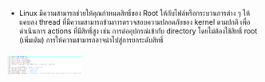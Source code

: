 
* Linux มีความสามารถช่วยให้คุณกำหนดสิทธิ์ของ Root ให้กับไฟล์หรือกระบวนการต่าง ๆ ให้แคบลง
thread ที่มีความสามารถข้ามการตรวจสอบความปลอดภัยของ kernel ตามปกติ เพื่อดำเนินการ actions
ที่มีสิทธิ์สูง เช่น การต่ออุปกรณ์เข้ากับ directory โดยไม่ต้องใช้สิทธิ์ root (เพิ่มเติม)
การให้ความสามารถอาจนำไปสู่การยกระดับสิทธิ์
### <img src="01.png" width="150">
